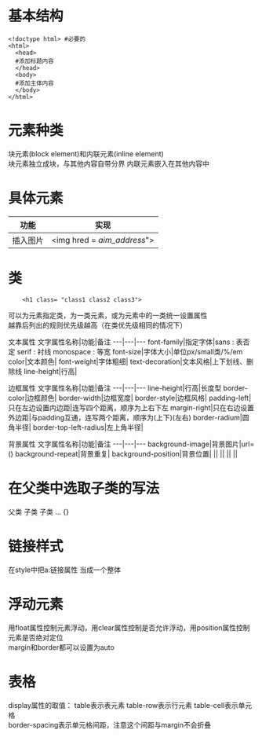 # 基本结构

    <!doctype html> #必要的
    <html>
      <head>
      #添加标题内容
      </head>
      <body>
      #添加主体内容
      </body>
    </html>

# 元素种类
块元素(block element)和内联元素(inline element)  
块元素独立成块，与其他内容自带分界
内联元素嵌入在其他内容中
# 具体元素
功能|实现
---|---
插入图片|<img hred = *aim_address*">
# 类
        <h1 class= "class1 class2 class3">
可以为元素指定类，为一类元素，或为元素中的一类统一设置属性  
越靠后列出的规则优先级越高（在类优先级相同的情况下）  

文本属性
文字属性名称|功能|备注
---|---|---
font-family|指定字体|sans : 表否定  serif : 衬线  monospace : 等宽 
font-size|字体大小|单位px/small类/%/em
color|文本颜色|
font-weight|字体粗细|
text-decoration|文本风格|上下划线、删除线
line-height|行高|

边框属性
文字属性名称|功能|备注
---|---|---
line-height|行高|长度型
border-color|边框颜色|
border-width|边框宽度|
border-style|边框风格|
padding-left|只在左边设置内边距|连写四个距离，顺序为上右下左
margin-right|只在右边设置外边距|与padding互通，连写两个距离，顺序为(上下)(左右)
border-radium|圆角半径|
border-top-left-radius|左上角半径|

背景属性
文字属性名称|功能|备注
---|---|---
background-image|背景图片|url=()
background-repeat|背景重复|
background-position|背景位置|
||
||
||
||

# 在父类中选取子类的写法
父类 子类 子类 ... {}

# 链接样式
在style中把a:链接属性 当成一个整体

# 浮动元素
用float属性控制元素浮动，用clear属性控制是否允许浮动，用position属性控制元素是否绝对定位  
margin和border都可以设置为auto  

# 表格
display属性的取值： table表示表元素  table-row表示行元素  table-cell表示单元格  
border-spacing表示单元格间距，注意这个间距与margin不会折叠
